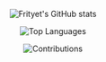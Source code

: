<center>
  
![Frityet's GitHub stats](https://github-readme-stats.vercel.app/api?username=Frityet&count_private=true&show_icons=true&theme=dark&hide_title=true&show=reviews,discussions_started,discussions_answered,prs_merged,prs_merged_percentage) 

![Top Languages](https://github-readme-stats.vercel.app/api/top-langs/?username=Frityet&exclude_repo=frityet.github.io,Blog,wiki,CoDZombies-H3VR,MeatKit,WurstLink,OkBot,robot&theme=dark&hide=cmake,makefile,shaderlab,mathematica,hlsl)

![Contributions](https://activity-graph.herokuapp.com/graph?username=frityet&theme=github&hide_border=false&area=false)
  
</center>
